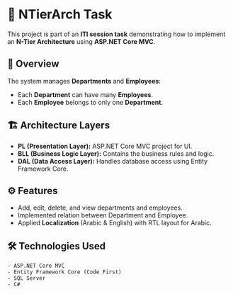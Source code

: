 # 🧩 NTierArch Task

This project is part of an **ITI session task** demonstrating how to implement an **N-Tier Architecture** using **ASP.NET Core MVC**.

## 📘 Overview
The system manages **Departments** and **Employees**:

- Each **Department** can have many **Employees**.
- Each **Employee** belongs to only one **Department**.

## 🏗️ Architecture Layers
- **PL (Presentation Layer):** ASP.NET Core MVC project for UI.  
- **BLL (Business Logic Layer):** Contains the business rules and logic.  
- **DAL (Data Access Layer):** Handles database access using Entity Framework Core.

## ⚙️ Features
- Add, edit, delete, and view departments and employees.  
- Implemented relation between Department and Employee.  
- Applied **Localization** (Arabic & English) with RTL layout for Arabic.  

## 🛠️ Technologies Used
```text
- ASP.NET Core MVC
- Entity Framework Core (Code First)
- SQL Server
- C#
